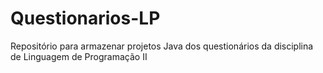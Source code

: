 # Questionarios-LP
Repositório para armazenar projetos Java dos questionários da disciplina de Linguagem de Programação II
